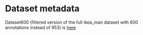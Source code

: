 # Dataset metadata

Dataset600 (filtered version of the full ikea_man dataset with 600 annotations instead of 953) is [here](https://drive.google.com/file/d/1BzTZpGj_EgfrdsDYBFvLb0nBfBpTz_8C/view?usp=share_link)

